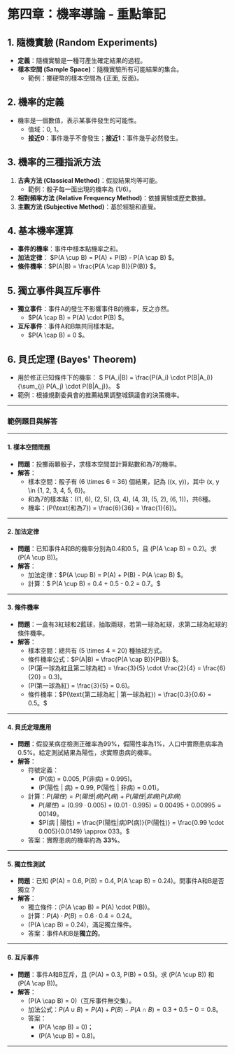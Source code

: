 # 第四章：機率導論 - 重點筆記

## **1. 隨機實驗 (Random Experiments)**

- **定義**：隨機實驗是一種可產生確定結果的過程。
- **樣本空間 (Sample Space)**：隨機實驗所有可能結果的集合。
  - 範例：擲硬幣的樣本空間為 {正面, 反面}。

## **2. 機率的定義**

- 機率是一個數值，表示某事件發生的可能性。
  - 值域：0, 1。
  - **接近0**：事件幾乎不會發生；**接近1**：事件幾乎必然發生。

## **3. 機率的三種指派方法**

1. **古典方法 (Classical Method)**：假設結果均等可能。
   - 範例：骰子每一面出現的機率為 \(1/6\)。
2. **相對頻率方法 (Relative Frequency Method)**：依據實驗或歷史數據。
3. **主觀方法 (Subjective Method)**：基於經驗和直覺。

## **4. 基本機率運算**

- **事件的機率**：事件中樣本點機率之和。
- **加法定律**： $P(A \cup B) = P(A) + P(B) - P(A \cap B) $。
- **條件機率**：$P(A|B) = \frac{P(A \cap B)}{P(B)} $。

## **5. 獨立事件與互斥事件**

- **獨立事件**：事件A的發生不影響事件B的機率，反之亦然。
  - $P(A \cap B) = P(A) \cdot P(B) $。
- **互斥事件**：事件A和B無共同樣本點。
  - $P(A \cap B) = 0 $。

## **6. 貝氏定理 (Bayes' Theorem)**

- 用於修正已知條件下的機率：
  $
  P(A_i|B) = \frac{P(A_i) \cdot P(B|A_i)}{\sum_{j} P(A_j) \cdot P(B|A_j)}。
  $
- 範例：根據規劃委員會的推薦結果調整城鎮議會的決策機率。

---

### 範例題目與解答

---

#### **1. 樣本空間問題**

- **問題**：投擲兩顆骰子，求樣本空間並計算點數和為7的機率。
- **解答**：
  - 樣本空間：骰子有 \(6 \times 6 = 36\) 個結果，記為 \((x, y)\)，其中 \(x, y \in \{1, 2, 3, 4, 5, 6\}\)。
  - 和為7的樣本點：\((1, 6), (2, 5), (3, 4), (4, 3), (5, 2), (6, 1)\)，共6種。
  - 機率：\(P(\text{和為7}) = \frac{6}{36} = \frac{1}{6}\)。

---

#### **2. 加法定律**

- **問題**：已知事件A和B的機率分別為0.4和0.5，且 \(P(A \cap B) = 0.2\)。求 \(P(A \cup B)\)。
- **解答**：
  - 加法定律：$P(A \cup B) = P(A) + P(B) - P(A \cap B) $。
  - 計算：$ P(A \cup B) = 0.4 + 0.5 - 0.2 = 0.7。$

---

#### **3. 條件機率**

- **問題**：一盒有3紅球和2藍球，抽取兩球，若第一球為紅球，求第二球為紅球的條件機率。
- **解答**：
  - 樣本空間：總共有 \(5 \times 4 = 20\) 種抽球方式。
  - 條件機率公式：$P(A|B) = \frac{P(A \cap B)}{P(B)} $。
  - \(P(第一球為紅且第二球為紅) = \frac{3}{5} \cdot \frac{2}{4} = \frac{6}{20} = 0.3\)。
  - \(P(第一球為紅) = \frac{3}{5} = 0.6\)。
  - 條件機率：$P(\text{第二球為紅 | 第一球為紅}) = \frac{0.3}{0.6} = 0.5。$

---

#### **4. 貝氏定理應用**

- **問題**：假設某病症檢測正確率為99%，假陽性率為1%，人口中實際患病率為0.5%。給定測試結果為陽性，求實際患病的機率。
- **解答**：
  - 符號定義：
    - \(P(病) = 0.005, P(非病) = 0.995\)。
    - \(P(陽性 | 病) = 0.99, P(陽性 | 非病) = 0.01\)。
  - 計算：$P(陽性) = P(陽性|病)P(病) + P(陽性|非病)P(非病)$
    - $P(陽性) = (0.99 \cdot 0.005) + (0.01 \cdot 0.995) = 0.00495 + 0.00995 = 00149。$
    - $P(病 | 陽性) = \frac{P(陽性|病)P(病)}{P(陽性)} = \frac{0.99 \cdot 0.005}{0.0149} \approx 033。$
  - 答案：實際患病的機率約為 **33%**。

---

#### **5. 獨立性測試**

- **問題**：已知 \(P(A) = 0.6, P(B) = 0.4, P(A \cap B) = 0.24\)。問事件A和B是否獨立？
- **解答**：
  - 獨立條件：\(P(A \cap B) = P(A) \cdot P(B)\)。
  - 計算：$P(A) \cdot P(B) = 0.6 \cdot 0.4 = 0.24。$
  - \(P(A \cap B) = 0.24\)，滿足獨立條件。
  - 答案：事件A和B是**獨立的**。

---

#### **6. 互斥事件**

- **問題**：事件A和B互斥，且 \(P(A) = 0.3, P(B) = 0.5\)。求 \(P(A \cup B)\) 和 \(P(A \cap B)\)。
- **解答**：
  - \(P(A \cap B) = 0\)（互斥事件無交集）。
  - 加法公式：$P(A \cup B) = P(A) + P(B) - P(A \cap B) = 0.3 + 0.5 - 0 = 0.8。$
  - 答案：
    - \(P(A \cap B) = 0\)；
    - \(P(A \cup B) = 0.8\)。

---
